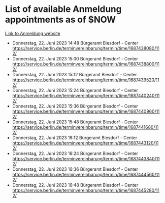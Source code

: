 # List of available Anmeldung appointments as of $NOW
[Link to Anmeldung website](https://service.berlin.de/terminvereinbarung/termin/tag.php?termin=1&anliegen[]=120686&dienstleisterlist=122210,122217,327316,122219,327312,122227,327314,122231,327346,122243,327348,122254,122252,329742,122260,329745,122262,329748,122271,327278,122273,327274,122277,327276,330436,122280,327294,122282,327290,122284,327292,122291,327270,122285,327266,122286,327264,122296,327268,150230,329760,122297,327286,122294,327284,122312,329763,122314,329775,122304,327330,122311,327334,122309,327332,317869,122281,327352,122279,329772,122283,122276,327324,122274,327326,122267,329766,122246,327318,122251,327320,122257,327322,122208,327298,122226,327300&herkunft=http%3A%2F%2Fservice.berlin.de%2Fdienstleistung%2F120686%2F)
- Donnerstag, 22. Juni 2023 14:48 Bürgeramt Biesdorf - Center https://service.berlin.de/terminvereinbarung/termin/time/1687438080/112/
- Donnerstag, 22. Juni 2023 15:00 Bürgeramt Biesdorf - Center https://service.berlin.de/terminvereinbarung/termin/time/1687438800/112/
- Donnerstag, 22. Juni 2023 15:12 Bürgeramt Biesdorf - Center https://service.berlin.de/terminvereinbarung/termin/time/1687439520/112/
- Donnerstag, 22. Juni 2023 15:24 Bürgeramt Biesdorf - Center https://service.berlin.de/terminvereinbarung/termin/time/1687440240/112/
- Donnerstag, 22. Juni 2023 15:36 Bürgeramt Biesdorf - Center https://service.berlin.de/terminvereinbarung/termin/time/1687440960/112/
- Donnerstag, 22. Juni 2023 15:48 Bürgeramt Biesdorf - Center https://service.berlin.de/terminvereinbarung/termin/time/1687441680/112/
- Donnerstag, 22. Juni 2023 16:12 Bürgeramt Biesdorf - Center https://service.berlin.de/terminvereinbarung/termin/time/1687443120/112/
- Donnerstag, 22. Juni 2023 16:24 Bürgeramt Biesdorf - Center https://service.berlin.de/terminvereinbarung/termin/time/1687443840/112/
- Donnerstag, 22. Juni 2023 16:36 Bürgeramt Biesdorf - Center https://service.berlin.de/terminvereinbarung/termin/time/1687444560/112/
- Donnerstag, 22. Juni 2023 16:48 Bürgeramt Biesdorf - Center https://service.berlin.de/terminvereinbarung/termin/time/1687445280/112/

